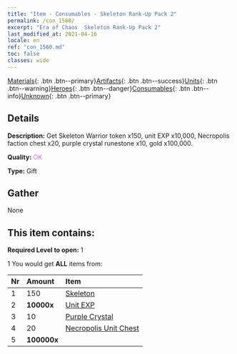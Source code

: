 ```yaml
---
title: "Item - Consumables - Skeleton Rank-Up Pack 2"
permalink: /con_1560/
excerpt: "Era of Chaos  Skeleton Rank-Up Pack 2"
last_modified_at: 2021-04-16
locale: en
ref: "con_1560.md"
toc: false
classes: wide
---
```

 [Materials](/Items/){: .btn .btn--primary}[Artifacts](/Items/Artifacts/){: .btn .btn--success}[Units](/Items/Units/){: .btn .btn--warning}[Heroes](/Items/Heroes/){: .btn .btn--danger}[Consumables](/Items/Consumables/){: .btn .btn--info}[Unknown](/Items/Unknown/){: .btn .btn--primary}

## Details
 **Description:** Get Skeleton Warrior token x150, unit EXP x10,000, Necropolis faction chest x20, purple crystal runestone x10, gold x100,000.

 **Quality:** <span style="color: #DA70D6">OK</span>

 **Type:** Gift

## Gather

  None

## This item contains:

 **Required Level to open:** 1

 1 You would get **ALL** items  from:

  | Nr | Amount |     Item    |
  |:---|:-------|:------------|
  | 1 | 150 | [Skeleton](/Items/unt_208/) |  | 
  | 2 |  **10000x** | [Unit EXP](/Items/con_902/) |  | 
  | 3 | 10 | [Purple Crystal](/Items/con_720/) |  | 
  | 4 | 20 | [Necropolis Unit Chest](/Items/con_1271/) |  | 
  | 5 |  **100000x** | <i class="fas fa-coins"/> |  | 

